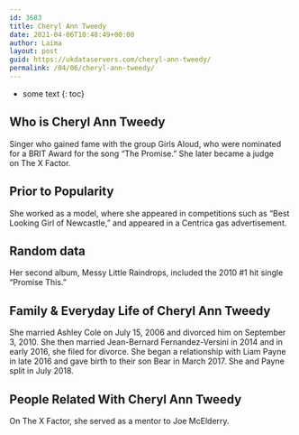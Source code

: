 ```yaml
---
id: 3683
title: Cheryl Ann Tweedy
date: 2021-04-06T10:48:49+00:00
author: Laima
layout: post
guid: https://ukdataservers.com/cheryl-ann-tweedy/
permalink: /04/06/cheryl-ann-tweedy/
---
```


* some text
{: toc}


## Who is Cheryl Ann Tweedy
                  
                  
                  
Singer who gained fame with the group Girls Aloud, who were nominated for a BRIT Award for the song &#8220;The Promise.&#8221; She later became a judge on The X Factor. 
                  
              
            
              
            
                
                
                
## Prior to Popularity
                  
                  
                  
She worked as a model, where she appeared in competitions such as &#8220;Best Looking Girl of Newcastle,&#8221; and appeared in a Centrica gas advertisement. 
                  
              
            
              
            
                
                
                
## Random data
                  
                  
                  
Her second album, Messy Little Raindrops, included the 2010 #1 hit single &#8220;Promise This.&#8221;
                  
              
            
              
            
                
                
                
## Family & Everyday Life of Cheryl Ann Tweedy
                  
                  
                  
She married Ashley Cole on July 15, 2006 and divorced him on September 3, 2010. She then married Jean-Bernard Fernandez-Versini in 2014 and in early 2016, she filed for divorce. She began a relationship with Liam Payne in late 2016 and gave birth to their son Bear in March 2017. She and Payne split in July 2018. 
                  
              
            
              
            
                
                
                
## People Related With Cheryl Ann Tweedy
                  
                  
                  
On The X Factor, she served as a mentor to Joe McElderry. 
                  
              
            
              
            
                
              
            
              
              
            
            
              
            
          
          
          